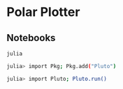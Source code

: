# Polar Plotter
## Notebooks
```bash
julia

julia> import Pkg; Pkg.add("Pluto")

julia> import Pluto; Pluto.run()
```
